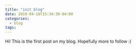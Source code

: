 ```yaml
---
title: "init blog"
date: 2019-04-18T15:34:30-04:00
categories:
  - blog
tags:
---
```


Hi! This is the first post on my blog. Hopefully more to follow :)